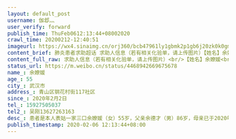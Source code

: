 ```yaml
---
layout: default_post
username: 伽邶灬
user_verify: forward
publish_time: ThuFeb0612:13:44+08002020
crawl_time: 20200212-12:40:51
imageurl: https://wx4.sinaimg.cn/orj360/bcb47961ly1gbmk2p1gb6j20zk0k0gmr.jpg
content_brief: 肺炎患者求助超话 求助人信息（若有相关化验单，请上传图片）【姓名】余嫽媛【年龄】55【所在城市】武汉市【所在小区、社区】青山区钢花村街117社区【患病时间】2020年2月2日【联系方式】15927505037【其他紧急联系人】吴刚13627263163【病情描述】 患者是本人表姑一家三口：余嫽媛（女）5 ...全文
content_full_raw: 求助人信息（若有相关化验单，请上传图片）<br/>【姓名】余嫽媛<br/>【年龄】55<br/>【所在城市】武汉市<br/>【所在小区、社区】青山区钢花村街117社区<br/>【患病时间】2020年2月2日<br/>【联系方式】15927505037<br/>【其他紧急联系人】吴刚13627263163<br/>【病情描述】患者是本人表姑一家三口：余嫽媛（女）55岁，父亲余德才（男）86岁，母亲已于2020年2月2日确诊新型冠状病毒医治无效去世。余嫽媛和余德才两人于2月2日开始出现发烧咳嗽症状，2月4日病毒核酸检测为阳性确诊病例，并且情况开始不断恶化，出现呼吸困难，发烧39℃以上，目前联系多家医院告知无病床收治，一直居家隔离，请社会各界爱心人士帮忙联系武汉医院病床救治，万分感谢！！！余嫽媛电话：15927505037
status_url: https://m.weibo.cn/status/4468942669675678
name_: 余嫽媛
age_: 55
city_: 武汉市
address_: 青山区钢花村街117社区
since_: 2020年2月2日
tel_: 15927505037
tel2_: 吴刚13627263163
desc_: 患者是本人表姑一家三口余嫽媛（女）55岁，父亲余德才（男）86岁，母亲已于2020年2月2日确诊新型冠状病毒医治无效去世。余嫽媛和余德才两人于2月2日开始出现发烧咳嗽症状，2月4日病毒核酸检测为阳性确诊病例，并且情况开始不断恶化，出现呼吸困难，发烧39℃以上，目前联系多家医院告知无病床收治，一直居家隔离，请社会各界爱心人士帮忙联系武汉医院病床救治，万分感谢！！！余嫽媛电话15927505037
publish_timestamp: 2020-02-06 12:13:44+08:00
---
```

